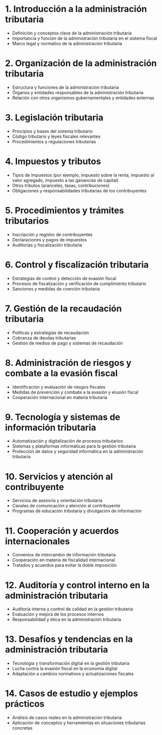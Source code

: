 # 1. Introducción a la administración tributaria
- Definición y conceptos clave de la administración tributaria
- Importancia y función de la administración tributaria en el sistema fiscal
- Marco legal y normativo de la administración tributaria

# 2. Organización de la administración tributaria
- Estructura y funciones de la administración tributaria
- Órganos y entidades responsables de la administración tributaria
- Relación con otros organismos gubernamentales y entidades externas

# 3. Legislación tributaria
- Principios y bases del sistema tributario
- Código tributario y leyes fiscales relevantes
- Procedimientos y regulaciones tributarias

# 4. Impuestos y tributos
- Tipos de impuestos (por ejemplo, impuesto sobre la renta, impuesto al valor agregado, impuesto a las ganancias de capital)
- Otros tributos (aranceles, tasas, contribuciones)
- Obligaciones y responsabilidades tributarias de los contribuyentes

# 5. Procedimientos y trámites tributarios
- Inscripción y registro de contribuyentes
- Declaraciones y pagos de impuestos
- Auditorías y fiscalización tributaria

# 6. Control y fiscalización tributaria
- Estrategias de control y detección de evasión fiscal
- Procesos de fiscalización y verificación de cumplimiento tributario
- Sanciones y medidas de coerción tributaria

# 7. Gestión de la recaudación tributaria
- Políticas y estrategias de recaudación
- Cobranza de deudas tributarias
- Gestión de medios de pago y sistemas de recaudación

# 8. Administración de riesgos y combate a la evasión fiscal
- Identificación y evaluación de riesgos fiscales
- Medidas de prevención y combate a la evasión y elusión fiscal
- Cooperación internacional en materia tributaria

# 9. Tecnología y sistemas de información tributaria
- Automatización y digitalización de procesos tributarios
- Sistemas y plataformas informáticas para la gestión tributaria
- Protección de datos y seguridad informática en la administración tributaria

# 10. Servicios y atención al contribuyente
- Servicios de asesoría y orientación tributaria
- Canales de comunicación y atención al contribuyente
- Programas de educación tributaria y divulgación de información

# 11. Cooperación y acuerdos internacionales
- Convenios de intercambio de información tributaria
- Cooperación en materia de fiscalidad internacional
- Tratados y acuerdos para evitar la doble imposición

# 12. Auditoría y control interno en la administración tributaria
- Auditoría interna y control de calidad en la gestión tributaria
- Evaluación y mejora de los procesos internos
- Responsabilidad y ética en la administración tributaria

# 13. Desafíos y tendencias en la administración tributaria
- Tecnología y transformación digital en la gestión tributaria
- Lucha contra la evasión fiscal en la economía digital
- Adaptación a cambios normativos y actualizaciones fiscales

# 14. Casos de estudio y ejemplos prácticos
- Análisis de casos reales en la administración tributaria
- Aplicación de conceptos y herramientas en situaciones tributarias concretas
